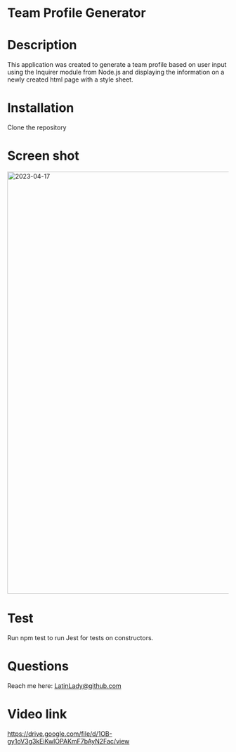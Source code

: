 # Team Profile Generator

# Description
This application was created to generate a team profile based on user input using the Inquirer module from Node.js and displaying the information on a newly created html page with a style sheet. 

# Installation
Clone the repository

# Screen shot
<img width="960" alt="2023-04-17" src="https://user-images.githubusercontent.com/118027404/232544677-e46875d9-84e9-459f-b945-d5b91618bf94.png">

# Test
Run npm test to run Jest for tests on constructors.

# Questions
Reach me here:
LatinLady@github.com

# Video link
https://drive.google.com/file/d/1OB-gy1oV3g3kEiKwIOPAKmF7bAyN2Fac/view



